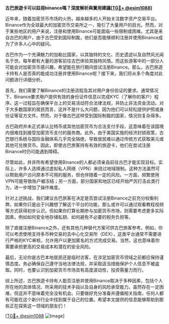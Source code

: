 **古巴旅遊卡可以註冊binance嗎？深度解析與實用建議[[TG💪+ @esim1088](https://t.me/s/esim1088)]**

近年来，随着加密货币市场的火热，越来越多的人开始关注数字资产交易平台。Binance作为全球最大的加密货币交易所之一，吸引了大量用户的目光。然而，对于某些地区的用户来说，注册和使用Binance可能面临一些限制或困难。尤其是来自古巴的用户，由于古巴受到国际制裁，他们是否能够顺利注册并使用Binance成为了许多人心中的疑问。

古巴作为一个充满魅力的加勒比国家，以其独特的文化、历史遗迹以及自然风光闻名于世。每年都有大量的游客前往古巴体验其独特风情。而这些游客中的一部分人可能会对加密货币感兴趣，希望能在旅行期间尝试注册Binance。那么，古巴旅遊卡持有人是否真的能成功注册并使用Binance呢？接下来，我们将从多个角度对此问题进行详细分析。

首先，我们需要了解Binance的注册流程及其对用户身份验证的要求。通常情况下，Binance要求用户提供有效的身份证件信息以完成KYC（了解你的客户）程序。这一过程旨在确保平台上的交易活动符合法律法规，并防止非法资金流动。对于大多数国家的居民而言，这并不是什么大问题，因为他们可以轻松提供护照或身份证等官方文件。然而，对于像古巴这样受到国际制裁的国家，情况则复杂得多。

古巴政府并未正式承认比特币或其他加密货币为合法支付手段，这意味着在该国境内很难找到接受加密货币支付的服务商。此外，由于美国实施的经济封锁政策，古巴银行系统与国际金融体系几乎完全隔绝，导致居民难以通过传统方式获取美元或其他可兑换货币。因此，即使古巴旅客持有有效的旅遊卡，他们在尝试注册Binance时仍可能遇到障碍。

尽管如此，并非所有希望使用Binance的人都必须亲自前往古巴才能实现目标。实际上，许多人选择通过虚拟私人网络（VPN）来绕过地域限制。这种方法虽然可以帮助用户访问原本不可用的服务，但也伴随着一定的风险。一方面，频繁使用VPN可能导致账户被冻结；另一方面，部分国家和地区已经开始严厉打击此类行为，进一步增加了操作难度。

针对上述挑战，我们建议古巴旅客在决定是否尝试注册Binance之前充分权衡利弊。如果你只是出于兴趣想了解这个平台的功能，那么或许可以通过观看教程视频等方式获得初步认识。但如果你打算长期参与加密货币市场，则需要考虑更多实际因素，例如如何安全地存储私钥、如何避免不必要的税务负担等。

除了直接注册Binance之外，还有其他几种替代方案可供古巴旅客参考。例如，你可以考虑使用支持多币种交易的去中心化交易所（DEX），这类平台通常不需要进行严格的KYC审核，允许用户以更加匿名的方式完成交易。当然，这也意味着你需要承担更高的交易成本和潜在的安全风险。

最后，无论你是古巴本地居民还是临时访客，在涉足加密货币领域之前都应保持谨慎态度。务必确保自己遵守当地法律法规，并采取适当措施保护个人信息不被盗取。同时，也要认识到加密货币市场具有高度波动性，投资需量力而行。

综上所述，古巴旅遊卡持有人能否注册并使用Binance取决于多种因素，包括个人所在地的具体情况、所采用的技术手段以及自身的风险承受能力。虽然存在一定困难，但这并不意味着完全没有机会。只要做好充分准备并遵循相关指南，任何人都有可能在这个新兴行业中找到属于自己的位置。希望本文提供的信息能够帮助到那些正在探索这一领域的朋友们！

[[TG💪+ @esim1088](https://t.me/s/esim1088) ![Image](https://i.postimg.cc/4NQfJmqS/Snipaste-2025-05-13-00-14-12.png)]